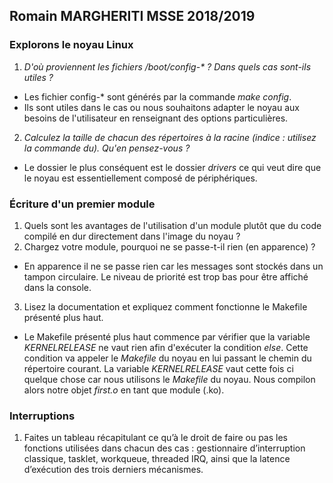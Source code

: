 ## Romain MARGHERITI MSSE 2018/2019

### Explorons le noyau Linux

1. *D'où proviennent les fichiers /boot/config-\* ? Dans quels cas sont-ils utiles ?*
- Les fichier config-\* sont générés par la commande *make config*.
- Ils sont utiles dans le cas ou nous souhaitons adapter le noyau aux besoins de l'utilisateur en renseignant des options particulières.
2. *Calculez la taille de chacun des répertoires à la racine (indice : utilisez la commande du). Qu'en pensez-vous ?*
- Le dossier le plus conséquent est le dossier *drivers* ce qui veut dire que le noyau est essentiellement composé de périphériques.

### Écriture d'un premier module
1. Quels sont les avantages de l'utilisation d'un module plutôt que du code compilé en dur directement dans l'image du noyau ?
2. Chargez votre module, pourquoi ne se passe-t-il rien (en apparence) ?
- En apparence il ne se passe rien car les messages sont stockés dans un tampon circulaire. Le niveau de priorité est trop bas pour être affiché dans la console.
3. Lisez la documentation et expliquez comment fonctionne le Makefile présenté plus haut.
- Le Makefile présenté plus haut commence par vérifier que la variable *KERNELRELEASE* ne vaut rien afin d'exécuter la condition *else*. Cette condition va appeler le *Makefile* du noyau en lui passant le chemin du répertoire courant. La variable *KERNELRELEASE* vaut cette fois ci quelque chose car nous utilisons le *Makefile* du noyau. Nous compilon alors notre objet *first.o* en tant que module (.ko).

### Interruptions
1. Faites un tableau récapitulant ce qu’à le droit de faire ou pas les fonctions utilisées dans chacun des cas : gestionnaire d’interruption classique, tasklet, workqueue, threaded IRQ, ainsi que la latence d’exécution des trois derniers mécanismes.
